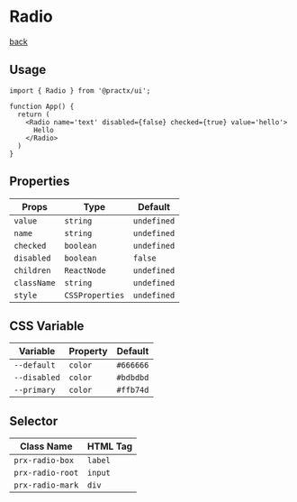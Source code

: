 # Radio
[back](./index.md)

## Usage
```tsx
import { Radio } from '@practx/ui';

function App() {
  return (
    <Radio name='text' disabled={false} checked={true} value='hello'>
      Hello
    </Radio>
  )
}
```

## Properties
| Props       | Type            | Default     |
|-------------|-----------------|-------------|
| `value`     | `string`        | `undefined` |
| `name`      | `string`        | `undefined` |
| `checked`   | `boolean`       | `undefined` |
| `disabled`  | `boolean`       | `false`     |
| `children`  | `ReactNode`     | `undefined` |
| `className` | `string`        | `undefined` |
| `style`     | `CSSProperties` | `undefined` |

## CSS Variable
| Variable     | Property | Default   |
|--------------|----------|-----------|
| `--default`  | `color`  | `#666666` |
| `--disabled` | `color`  | `#bdbdbd` |
| `--primary`  | `color`  | `#ffb74d` |

## Selector
| Class Name        | HTML Tag |
|-------------------|----------|
| `prx-radio-box`   | `label`  |
| `prx-radio-root`  | `input`  |
| `prx-radio-mark`  | `div`    |
